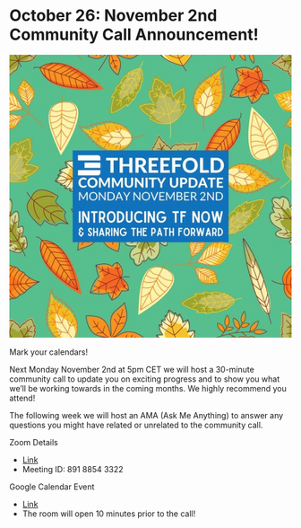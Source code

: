 # October 26: November 2nd Community Call Announcement!

![](img/novcallannouncement.jpg)

Mark your calendars!

Next Monday November 2nd at 5pm CET we will host a 30-minute community call to update you on exciting progress and to show you what we’ll be working towards in the coming months. We highly recommend you attend!

The following week we will host an AMA (Ask Me Anything) to answer any questions you might have related or unrelated to the community call.

Zoom Details
- [Link](https://us02web.zoom.us/j/89188543322)
- Meeting ID: 891 8854 3322

Google Calendar Event
- [Link](https://calendar.google.com/event?action=TEMPLATE&tmeid=NWw4NjQzYnFoZTBpOWhvaDQxZnJuOGNmZXQgdGFnZ2FydHNAaW5jdWJhaWQuY29t&tmsrc=taggarts%40incubaid.com)
- The room will open 10 minutes prior to the call!